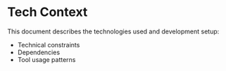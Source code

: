 # Tech Context

This document describes the technologies used and development setup:

- Technical constraints
- Dependencies
- Tool usage patterns
